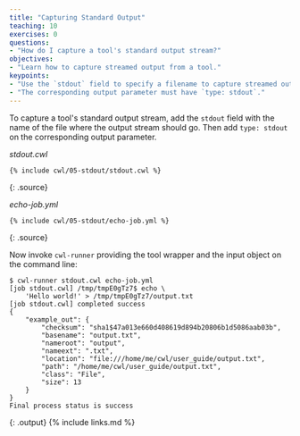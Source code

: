 ```yaml
---
title: "Capturing Standard Output"
teaching: 10
exercises: 0
questions:
- "How do I capture a tool's standard output stream?"
objectives:
- "Learn how to capture streamed output from a tool."
keypoints:
- "Use the `stdout` field to specify a filename to capture streamed output."
- "The corresponding output parameter must have `type: stdout`."
---
```

To capture a tool's standard output stream, add the `stdout` field with
the name of the file where the output stream should go.  Then add `type:
stdout` on the corresponding output parameter.

*stdout.cwl*

~~~
{% include cwl/05-stdout/stdout.cwl %}
~~~
{: .source}

*echo-job.yml*

~~~
{% include cwl/05-stdout/echo-job.yml %}
~~~
{: .source}

Now invoke `cwl-runner` providing the tool wrapper and the input object
on the command line:

~~~
$ cwl-runner stdout.cwl echo-job.yml
[job stdout.cwl] /tmp/tmpE0gTz7$ echo \
    'Hello world!' > /tmp/tmpE0gTz7/output.txt
[job stdout.cwl] completed success
{
    "example_out": {
        "checksum": "sha1$47a013e660d408619d894b20806b1d5086aab03b",
        "basename": "output.txt",
        "nameroot": "output",
        "nameext": ".txt",
        "location": "file:///home/me/cwl/user_guide/output.txt",
        "path": "/home/me/cwl/user_guide/output.txt",
        "class": "File",
        "size": 13
    }
}
Final process status is success

~~~
{: .output}
{% include links.md %}
